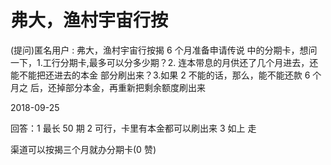 # 弗大，渔村宇宙行按

(提问)匿名用户 : 弗大，渔村宇宙行按揭 6 个月准备申请传说 中的分期卡，想问一下，1.工行分期卡,最多可以分多少期？2\. 连本带息的月供还了几个月进去，还能不能把还进去的本金 部分刷出来？3.如果 2 不能的话，那么，能不能还款 6 个月之 后，还掉部分本金，再重新把剩余额度刷出来

2018-09-25

回答：1 最长 50 期 2 可行，卡里有本金都可以刷出来 3 如上 走

渠道可以按揭三个月就办分期卡(0 赞)